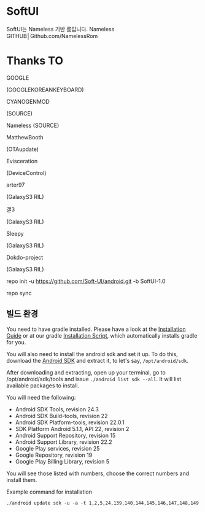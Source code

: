 SoftUI
=========================
SoftUI는 Nameless 기반 롬입니다.
Nameless GITHUB│Github.com/NamelessRom

Thanks TO
=========================
GOOGLE

(GOOGLEKOREANKEYBOARD)

CYANOGENMOD

(SOURCE)

Nameless
(SOURCE)

MatthewBooth

(OTAupdate)

Evisceration

(DeviceControl)

arter97

(GalaxyS3 RIL)

갤3

(GalaxyS3 RIL)

Sleepy

(GalaxyS3 RIL)

Dokdo-project

(GalaxyS3 RIL)

repo init -u https://github.com/Soft-UI/android.git -b SoftUI-1.0

repo sync

빌드 환경
-------

You need to have gradle installed. Please have a look at the [Installation Guide](https://docs.gradle.org/current/userguide/installation.html) or at our gradle [Installation Script](https://github.com/NamelessRom/android_vendor_nameless/blob/n-2.1/tools/installation/install-gradle.sh), which automatically installs gradle for you.


You will also need to install the android sdk and set it up. To do this, download the [Android SDK]() and extract it, to let's say, ```/opt/android/sdk```.

After downloading and extracting, open up your terminal, go to /opt/android/sdk/tools and issue ```./android list sdk --all```. It will list available packages to install.

You will need the following:

  * Android SDK Tools, revision 24.3
  * Android SDK Build-tools, revision 22
  * Android SDK Platform-tools, revision 22.0.1
  * SDK Platform Android 5.1.1, API 22, revision 2
  * Android Support Repository, revision 15
  * Android Support Library, revision 22.2
  * Google Play services, revision 25
  * Google Repository, revision 19
  * Google Play Billing Library, revision 5

You will see those listed with numbers, choose the correct numbers and install them.

Example command for installation

```
./android update sdk -u -a -t 1,2,5,24,139,140,144,145,146,147,148,149
```
